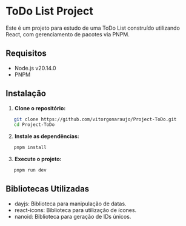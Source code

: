 # ToDo List Project

Este é um projeto para estudo de uma ToDo List construído utilizando React, com gerenciamento de pacotes via PNPM.

## Requisitos

- Node.js v20.14.0
- PNPM

## Instalação

1. **Clone o repositório:**

```bash
   git clone https://github.com/vitorgonaraujo/Project-ToDo.git
   cd Project-ToDo
```

2. **Instale as dependências:**

```bash
   pnpm install
```

3. **Execute o projeto:**

```bash
   pnpm run dev
```

## Bibliotecas Utilizadas

- dayjs: Biblioteca para manipulação de datas.
- react-icons: Biblioteca para utilização de ícones.
- nanoid: Biblioteca para geração de IDs únicos.
